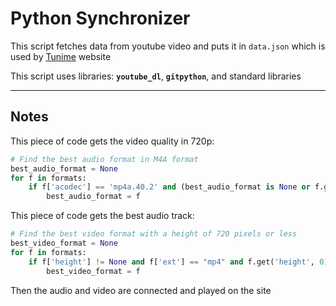 # Python Synchronizer

This script fetches data from youtube video and puts it in `data.json`  which is used by [Tunime](https://an0ncer.github.io) website

This script uses libraries: **`youtube_dl`**, **`gitpython`**, and standard libraries

___

## Notes

This piece of code gets the video quality in 720p:

```python
# Find the best audio format in M4A format
best_audio_format = None
for f in formats:
    if f['acodec'] == 'mp4a.40.2' and (best_audio_format is None or f.get('abr', 0) > best_audio_format.get('abr', 0)):
        best_audio_format = f
```

This piece of code gets the best audio track:

```python
# Find the best video format with a height of 720 pixels or less
best_video_format = None
for f in formats:
    if f['height'] != None and f['ext'] == "mp4" and f.get('height', 0) <= 720 and (best_video_format is None or f.get('height', 0) > best_video_format.get('height', 0)):
        best_video_format = f
```

Then the audio and video are connected and played on the site